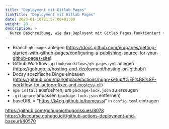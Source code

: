 ```yaml
---
title: "Deployment mit Gitlab Pages"
linkTitle: "Deployment mit Gitlab Pages"
date: 2023-01-10T21:57:00+01:00
weight: 20
description: >
  Kurze Beschreibung, wie das Deployent mit Gitlab Pages funktioniert (WIP).
---
```


* Branch `gh-pages` anlegen (https://docs.github.com/en/pages/getting-started-with-github-pages/configuring-a-publishing-source-for-your-github-pages-site)
* Github Workflow `.github/workflows/gh-pages.yml` anlegen (https://gohugo.io/hosting-and-deployment/hosting-on-github/)
* Docsy spezifische Dinge einbauen (https://github.com/marketplace/actions/hugo-setup#%EF%B8%8F-workflow-for-autoprefixer-and-postcss-cli)
* `npm install` ausfuehren, um `package-lock.json` zu erzeugen
* `.gitignore` anpassen (`package-lock.json` entfernen)
* baseURL = "https://k4cg.github.io/homeassi" in `config.toml` eintragen


https://github.com/gohugoio/hugo/issues/8078
https://discourse.gohugo.io/t/github-actions-deployment-and-baseurl/40570

